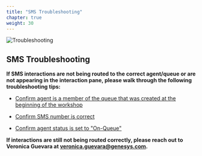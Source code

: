 ```yaml
---
title: "SMS Troubleshooting"
chapter: true
weight: 30
---
```

![Troubleshooting](/images/SMSsetup3-768x300.jpg)
## SMS Troubleshooting
 **If SMS interactions are not being routed to the correct agent/queue or are not appearing in the interaction pane, please walk through the following troubleshooting tips:** 

* [Confirm agent is a member of the queue that was created at the beginning of the workshop](https://genesys-samples.github.io/gride-demo/020-settinguptheinteractions/10_first.html#queues)

* [Confirm SMS number is correct](https://genesys-samples.github.io/gride-demo/020-settinguptheinteractions/30_third.html#follow-along)

* [Confirm agent status is set to "On-Queue"](https://genesys-samples.github.io/gride-demo/030-testinteractions/10_first.html#test-an-incoming-voice-interaction)

 **If interactions are still not being routed correctly, please reach out to Veronica Guevara at veronica.guevara@genesys.com.**
